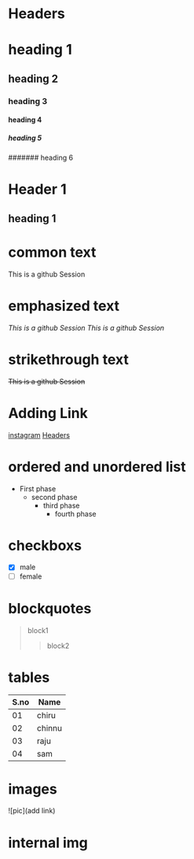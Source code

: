 # Headers
# heading 1
## heading 2
### heading 3
#### heading 4
##### heading 5
####### heading 6


Header 1
========
heading 1
----------

# common text
This is a github Session
# emphasized text
*This is a github Session*
_This is a github Session_
# strikethrough text
~~This is a github Session~~

Adding Link
===========
[instagram](https://www.instagram.com/)
[Headers](#Headers "goto Headers")


ordered and unordered list
==========================
- First phase
  - second phase
    - third phase
      - fourth phase
      
checkboxs
=========
-[x] male
-[ ] female

blockquotes
===========
> block1
>> block2



tables
======
S.no | Name
-----|-----
01   | chiru
02   | chinnu
03   | raju
04   | sam


images
======
![pic](add link)

internal img
============
